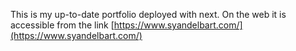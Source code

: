 This is my up-to-date portfolio deployed with next.
On the web it is accessible from the link [https://www.syandelbart.com/](https://www.syandelbart.com/)

